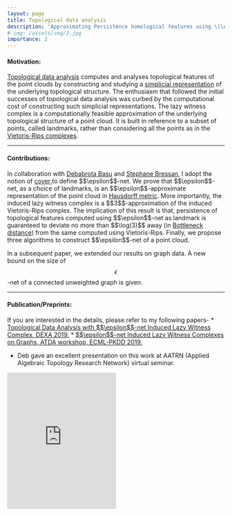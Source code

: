 ```yaml
---
layout: page
title: Topological data analysis
description: 'Approximating Persistence homological features using \(\epsilon\)-net and lazy witness complex'
# img: /assets/img/3.jpg
importance: 2
---
```

<h4>Motivation: </h4> 
<a href = "https://en.wikipedia.org/wiki/Topological_data_analysis">Topological data analysis</a> computes and analyses topological features of the point clouds by constructing and studying a <a href="https://en.wikipedia.org/wiki/Simplicial_complex"> simplicial representation</a> of the underlying topological structure. The enthusiasm that followed the initial successes of topological data analysis was curbed by the computational cost of constructing such simplicial representations. The lazy witness complex is a computationally feasible approximation of the underlying topological structure of a point cloud. It is built in reference to a subset of points, called landmarks, rather than considering all the points as in the <a href="https://en.wikipedia.org/wiki/Vietoris%E2%80%93Rips_complex">Vietoris-Rips complexes</a>. 

<hr>

<h4> Contributions: </h4>
In collaboration with <a href = "https://debabrota-basu.github.io/">Debabrota Basu</a> and <a href="https://www.comp.nus.edu.sg/~steph/"> Stephane Bressan</a>, I adopt the notion of <a href="https://en.wikipedia.org/wiki/Cover_(topology)">cover </a> to define $$\epsilon$$-net. We prove that $$\epsilon$$-net, as a choice of landmarks, is an $$\epsilon$$-approximate representation of the point cloud in <a href="https://en.wikipedia.org/wiki/Hausdorff_distance">Hausdorff metric</a>. More importantly, the induced lazy witness complex is a $$3$$-approximation of the induced Vietoris-Rips complex. The implication of this result is that, persistence of topological features computed using $$\epsilon$$-net as landmark is guaranteed to deviate no more than $$\log(3)$$ away (in <a href="http://gudhi.gforge.inria.fr/doc/latest/group__bottleneck__distance.html">Bottleneck distance</a>) from the same computed using Vietoris-Rips. Finally, we propose three algorithms to construct $$\epsilon$$-net of a point cloud.

In a subsequent paper, we extended our results on graph data. A new bound on the size of $$\epsilon$$-net of a connected unweighted graph is given.
<hr>
<h4> Publication/Preprints: </h4>
If you are interested in the details, please refer to my following papers-
* <a href = "https://link.springer.com/chapter/10.1007/978-3-030-27618-8_28">Topological Data Analysis with $$\epsilon$$-net Induced Lazy Witness Complex, DEXA 2019.<a> 
* <a href = "https://arxiv.org/pdf/2009.13071.pdf" > $$\epsilon$$-net Induced Lazy Witness Complexes on Graphs, ATDA workshop, ECML-PKDD 2019. </a>

* Deb gave an excellent presentation on this work at AATRN (Applied Algebraic Topology Research Network) virtual seminar.
<iframe width="50%" height="315" src="https://www.youtube.com/watch?v=FKRw07rb-4g&t=2527s" frameborder="0" allow="autoplay; encrypted-media" allowfullscreen> </iframe>
<!-- Every project has a beautiful feature showcase page.
It's easy to include images in a flexible 3-column grid format.
Make your photos 1/3, 2/3, or full width.

To give your project a background in the portfolio page, just add the img tag to the front matter like so:

    ---
    layout: page
    title: project
    description: a project with a background image
    img: /assets/img/12.jpg
    ---

<div class="row">
    <div class="col-sm mt-3 mt-md-0">
        <img class="img-fluid rounded z-depth-1" src="{{ '/assets/img/1.jpg' | relative_url }}" alt="" title="example image"/>
    </div>
    <div class="col-sm mt-3 mt-md-0">
        <img class="img-fluid rounded z-depth-1" src="{{ '/assets/img/3.jpg' | relative_url }}" alt="" title="example image"/>
    </div>
    <div class="col-sm mt-3 mt-md-0">
        <img class="img-fluid rounded z-depth-1" src="{{ '/assets/img/5.jpg' | relative_url }}" alt="" title="example image"/>
    </div>
</div>
<div class="caption">
    Caption photos easily. On the left, a road goes through a tunnel. Middle, leaves artistically fall in a hipster photoshoot. Right, in another hipster photoshoot, a lumberjack grasps a handful of pine needles.
</div>
<div class="row">
    <div class="col-sm mt-3 mt-md-0">
        <img class="img-fluid rounded z-depth-1" src="{{ '/assets/img/5.jpg' | relative_url }}" alt="" title="example image"/>
    </div>
</div>
<div class="caption">
    This image can also have a caption. It's like magic.
</div>

You can also put regular text between your rows of images.
Say you wanted to write a little bit about your project before you posted the rest of the images.
You describe how you toiled, sweated, *bled* for your project, and then... you reveal it's glory in the next row of images.


<div class="row justify-content-sm-center">
    <div class="col-sm-8 mt-3 mt-md-0">
        <img class="img-fluid rounded z-depth-1" src="{{ '/assets/img/6.jpg' | relative_url }}" alt="" title="example image"/>
    </div>
    <div class="col-sm-4 mt-3 mt-md-0">
        <img class="img-fluid rounded z-depth-1" src="{{ '/assets/img/11.jpg' | relative_url }}" alt="" title="example image"/>
    </div>
</div>
<div class="caption">
    You can also have artistically styled 2/3 + 1/3 images, like these.
</div>


The code is simple.
Just wrap your images with `<div class="col-sm">` and place them inside `<div class="row">` (read more about the <a href="https://getbootstrap.com/docs/4.4/layout/grid/" target="_blank">Bootstrap Grid</a> system).
To make images responsive, add `img-fluid` class to each; for rounded corners and shadows use `rounded` and `z-depth-1` classes.
Here's the code for the last row of images above:

```html
<div class="row justify-content-sm-center">
    <div class="col-sm-8 mt-3 mt-md-0">
        <img class="img-fluid rounded z-depth-1" src="{{ '/assets/img/6.jpg' | relative_url }}" alt="" title="example image"/>
    </div>
    <div class="col-sm-4 mt-3 mt-md-0">
        <img class="img-fluid rounded z-depth-1" src="{{ '/assets/img/11.jpg' | relative_url }}" alt="" title="example image"/>
    </div>
</div> -->
<!-- ``` -->
